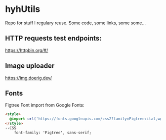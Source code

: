 # hyhUtils
Repo for stuff I regulary reuse. Some code, some links, some some...



## HTTP requests test endpoints: 
https://httpbin.org/#/

## Image uploader
https://img.doerig.dev/

## Fonts
Figtree Font import from Google Fonts:


```HTML
<style>
  @import url('https://fonts.googleapis.com/css2?family=Figtree:ital,wght@0,500;0,700;1,300&display=swap');
</style>
--CSS
    font-family: 'Figtree', sans-serif;
```
